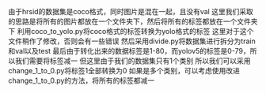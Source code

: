 由于hrsid的数据集是coco格式，同时图片是混在一起，且没有val
这里我们采取的思路是将所有的图片都放在一个文件夹下，然后将所有的标签都放在一个文件夹下
利用coco_to_yolo.py将coco格式的标签转换为yolo格式的标签
这里对于这个文件稍作了修改，否则会有一些错误
然后采用divide.py将数据集进行拆分为train和val以及test
最后由于转化出来的数据标签是1-80，而yolov5的标签是0-79，所以我们需要将标签减一
但这里由于我们的数据集只有1个类别
所以我们可以采用change_1_to_0.py将标签1全部转换为0
如果是多个类别，可以考虑使用改进change_1_to_0.py的方法，将所有的标签都减一